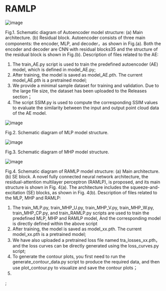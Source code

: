 # RAMLP
![image](https://github.com/user-attachments/assets/fdf4ad1d-2d23-435b-93f7-2ecc0874e0bb)

Fig.1. Schematic diagram of Autoencoder model structure: (a) Main architecture. (b) Residual block.
Autoencoder consists of three main components: the encoder, MLP, and decoder，as shown in Fig.(a).
Both the encoder and decoder are CNN with residual blocks35 and the structure of the residual block is shown in Fig.(b).
Description of files related to the AE:
1. The train_AE.py script is used to train the predefined autoencoder (AE) model, which is defined in model_AE.py;
2. After training, the model is saved as model_AE.pth. The current model_AE.pth is a pretrained model;
3. We provide a minimal sample dataset for training and validation. Due to the large file size, the dataset has been uploaded to the Releases section；
4. The script SSIM.py is used to compute the corresponding SSIM values to evaluate the similarity between the input and output point cloud data of the AE model.
   
![image](https://github.com/user-attachments/assets/70378273-592a-4d31-aa5d-18d74be7d30d)

Fig.2. Schematic diagram of MLP model structure.

![image](https://github.com/user-attachments/assets/791e8993-fbd8-4b2f-a622-dbf76db296cc)

Fig.3. Schematic diagram of MHP model structure.

![image](https://github.com/user-attachments/assets/d6b4d755-c3b3-42de-86c2-298fa581d9e5)

Fig.4. Schematic diagram of RAMLP model structure: (a) Main architecture. (b) SE block.
A novel fully connected neural network architecture, the residual-attention multilayer perceptron (RAMLP), is proposed, and its main structure is shown in Fig. 4(a). The architecture includes the squeeze-and-excitation (SE) blocks, as shown in Fig. 4(b). 
Description of files related to the MLP, MHP and RAMLP:
1. The train_MLP.py, train_MHP_U.py, train_MHP_V.py, train_MHP_W.py, train_MHP_CP.py, and train_RAMLP.py scripts are used to train the predefined MLP, MHP and RAMLP model, And the corresponding model is directly defined within the above script
2. After training, the model is saved as model_xx.pth. The current model_xx.pth is a pretrained model;
3. We have also uploaded a pretrained loss file named tra_losses_xx.pth，and the loss curves can be directly generated using the loss_curves.py script;
4. To generate the contour plots, you first need to run the generate_contour_data.py script to produce the required data, and then use plot_contour.py to visualize and save the contour plots；
5. 









 ;
